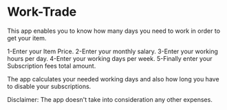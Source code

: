 # Work-Trade

This app enables you to know how many days you need to work in order to get your item.

1-Enter your Item Price.
2-Enter your monthly salary.
3-Enter your working hours per day.
4-Enter your working days per week.
5-Finally enter your Subscription fees total amount.

The app calculates your needed working days and also how long you have to disable your subscriptions.

Disclaimer:
The app doesn't take into consideration any other expenses.
